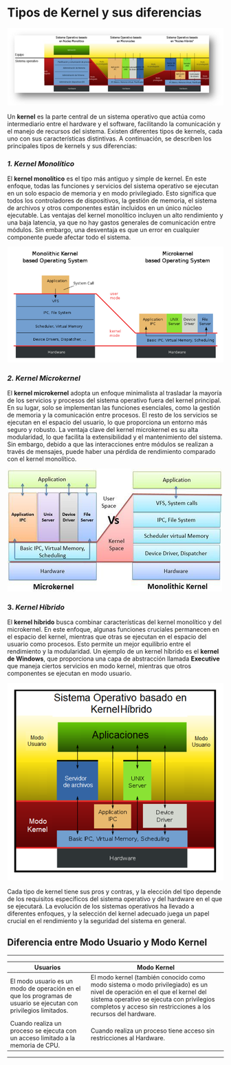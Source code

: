 # Tipos de Kernel y sus diferencias

![Kernel](kernelnu.jpg)

Un **kernel** es la parte central de un sistema operativo que actúa como intermediario entre el hardware y el software, facilitando la comunicación y el manejo de recursos del sistema. Existen diferentes tipos de kernels, cada uno con sus características distintivas. A continuación, se describen los principales tipos de kernels y sus diferencias:

### _1. Kernel Monolítico_
El **kernel monolítico** es el tipo más antiguo y simple de kernel. En este enfoque, todas las funciones y servicios del sistema operativo se ejecutan en un solo espacio de memoria y en modo privilegiado. Esto significa que todos los controladores de dispositivos, la gestión de memoria, el sistema de archivos y otros componentes están incluidos en un único núcleo ejecutable. Las ventajas del kernel monolítico incluyen un alto rendimiento y una baja latencia, ya que no hay gastos generales de comunicación entre módulos. Sin embargo, una desventaja es que un error en cualquier componente puede afectar todo el sistema.

![Kernel Monolitico](img1.png)

### _2. Kernel Microkernel_
El **kernel microkernel** adopta un enfoque minimalista al trasladar la mayoría de los servicios y procesos del sistema operativo fuera del kernel principal. En su lugar, solo se implementan las funciones esenciales, como la gestión de memoria y la comunicación entre procesos. El resto de los servicios se ejecutan en el espacio del usuario, lo que proporciona un entorno más seguro y robusto. La ventaja clave del kernel microkernel es su alta modularidad, lo que facilita la extensibilidad y el mantenimiento del sistema. Sin embargo, debido a que las interacciones entre módulos se realizan a través de mensajes, puede haber una pérdida de rendimiento comparado con el kernel monolítico.

![MicroKernel](Microkernel-Vs-Monolithic-Kernel.jpg)

### 3. _Kernel Híbrido_
El **kernel híbrido** busca combinar características del kernel monolítico y del microkernel. En este enfoque, algunas funciones cruciales permanecen en el espacio del kernel, mientras que otras se ejecutan en el espacio del usuario como procesos. Esto permite un mejor equilibrio entre el rendimiento y la modularidad. Un ejemplo de un kernel híbrido es el **kernel de Windows**, que proporciona una capa de abstracción llamada **Executive** que maneja ciertos servicios en modo kernel, mientras que otros componentes se ejecutan en modo usuario.

![Kernel Hibrido](Kernel-hibrido.png)

Cada tipo de kernel tiene sus pros y contras, y la elección del tipo depende de los requisitos específicos del sistema operativo y del hardware en el que se ejecutará. La evolución de los sistemas operativos ha llevado a diferentes enfoques, y la selección del kernel adecuado juega un papel crucial en el rendimiento y la seguridad del sistema en general.

## Diferencia entre Modo Usuario y Modo Kernel

-----------------------------
|  Usuarios  | Modo Kernel |
|------------|-------------|
| El modo usuario es un modo de operación en el que los programas de usuario se ejecutan con privilegios limitados.| El modo kernel (también conocido como modo sistema o modo privilegiado) es un nivel de operación en el que el kernel del sistema operativo se ejecuta con privilegios completos y acceso sin restricciones a los recursos del hardware. |
| Cuando realiza un proceso se ejecuta con un acceso limitado a la memoria de CPU. | Cuando realiza un proceso tiene acceso sin restricciones al Hardware. |
--------------------------------
